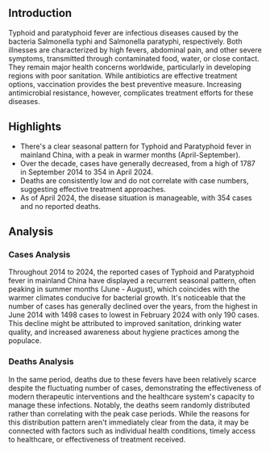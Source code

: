 ## Introduction

Typhoid and paratyphoid fever are infectious diseases caused by the bacteria Salmonella typhi and Salmonella paratyphi, respectively. Both illnesses are characterized by high fevers, abdominal pain, and other severe symptoms, transmitted through contaminated food, water, or close contact. They remain major health concerns worldwide, particularly in developing regions with poor sanitation. While antibiotics are effective treatment options, vaccination provides the best preventive measure. Increasing antimicrobial resistance, however, complicates treatment efforts for these diseases.

## Highlights

- There's a clear seasonal pattern for Typhoid and Paratyphoid fever in mainland China, with a peak in warmer months (April-September).<br/>
- Over the decade, cases have generally decreased, from a high of 1787 in September 2014 to 354 in April 2024.<br/>
- Deaths are consistently low and do not correlate with case numbers, suggesting effective treatment approaches.<br/>
- As of April 2024, the disease situation is manageable, with 354 cases and no reported deaths.

## Analysis

### Cases Analysis
Throughout 2014 to 2024, the reported cases of Typhoid and Paratyphoid fever in mainland China have displayed a recurrent seasonal pattern, often peaking in summer months (June - August), which coincides with the warmer climates conducive for bacterial growth. It's noticeable that the number of cases has generally declined over the years, from the highest in June 2014 with 1498 cases to lowest in February 2024 with only 190 cases. This decline might be attributed to improved sanitation, drinking water quality, and increased awareness about hygiene practices among the populace.

### Deaths Analysis
In the same period, deaths due to these fevers have been relatively scarce despite the fluctuating number of cases, demonstrating the effectiveness of modern therapeutic interventions and the healthcare system's capacity to manage these infections. Notably, the deaths seem randomly distributed rather than correlating with the peak case periods. While the reasons for this distribution pattern aren't immediately clear from the data, it may be connected with factors such as individual health conditions, timely access to healthcare, or effectiveness of treatment received.
